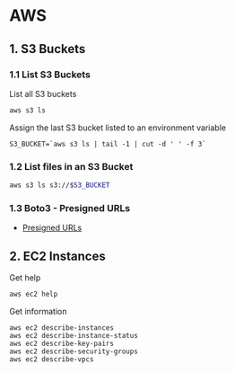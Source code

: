 # AWS

## 1. S3 Buckets

### 1.1 List S3 Buckets

List all S3 buckets

```bash
aws s3 ls
```

Assign the last S3 bucket listed to an environment variable

```
S3_BUCKET=`aws s3 ls | tail -1 | cut -d ' ' -f 3`
```

### 1.2 List files in an S3 Bucket

```bash
aws s3 ls s3://$S3_BUCKET
```

### 1.3 Boto3 - Presigned URLs

- [Presigned URLs](https://boto3.amazonaws.com/v1/documentation/api/latest/guide/s3-presigned-urls.html)

## 2. EC2 Instances

Get help

```bash
aws ec2 help
```

Get information

```
aws ec2 describe-instances
aws ec2 describe-instance-status
aws ec2 describe-key-pairs
aws ec2 describe-security-groups
aws ec2 describe-vpcs
```
